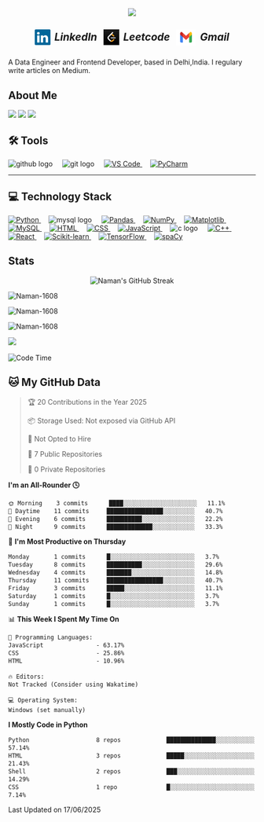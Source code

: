 <h1 align="center">
  <a href="https://git.io/typing-svg">
    <img src="https://readme-typing-svg.herokuapp.com?font=Architects+Daughter&center=true&vCenter=true&duration=3000&color=%2338C2FF&size=48&height=220&width=1000&lines=Heyyy!+I'm+Naman+%3C3;I'+am+a+4th+yr+Undergrad+at+DTU;Welcome+to+my+profile+!" />
  </a>
</h1>

<h5 align="center">
  <span align="center">
    <a href="https://github.com/Naman-1608" title="LinkedIn Profile" style="display:inline-flex;align-items:center;text-decoration:none;font-size:1.5em;">
      <img width="32" height="32" src="img/linkedin.svg" style="vertical-align:middle; margin-right:8px;"> LinkedIn
    </a>
    &nbsp;&nbsp;
    <a href="https://leetcode.com/u/theknightace007/" title="Leetcode Profile" style="display:inline-flex;align-items:center;text-decoration:none;font-size:1.5em;">
      <img width="32" height="32" src="img/leetcode.jpeg" style="vertical-align:middle; margin-right:8px;"> Leetcode
    </a>
    &nbsp;&nbsp;
    <a href="mailto:namkumar455@gmail.com" title="Gmail" style="display:inline-flex;align-items:center;text-decoration:none;font-size:1.5em;">
      <img width="40" height="32" src="Img/Gmail-Logo.wine.png" style="vertical-align:middle; margin-right:8px;"> Gmail
    </a>
  </span>

  
</h5>

A Data Engineer and Frontend Developer, based in Delhi,India. I regulary write articles on Medium.

## About Me

[![](https://visitor-badge.laobi.icu/badge?page_id=Naman-1608.Naman-1608)](https://visitor-badge.laobi.icu/badge?page_id=Naman-1608.Naman-1608)
[![](https://img.shields.io/github/stars/Naman-1608?color=fefb7b&logo=Undertale)](https://github-readme-stats.vercel.app/api?username=Naman-1608&hide_title=false&hide_border=true&show_icons=true&include_all_commits=true&line_height=20&bg_color=0,EC6C6C,FFD479,FFFC79,73FA79&theme=graywhite&locale=cn)
[![](https://img.shields.io/github/followers/Naman-1608?color=27da6b&logo=Handshake)](https://github.com/cxyfreedom?tab=followers)

## 🛠 **Tools**

<p align="left">
    <img src="https://cdn.jsdelivr.net/gh/devicons/devicon/icons/github/github-original.svg" height="40" alt="github logo"  />
  </a>&nbsp;&nbsp;&nbsp;
    <img src="https://cdn.jsdelivr.net/gh/devicons/devicon/icons/git/git-original.svg" height="40" alt="git logo"  />
  </a>&nbsp;&nbsp;&nbsp;
  <a href="https://code.visualstudio.com/" target="_blank">
    <img src="https://cdn.jsdelivr.net/gh/devicons/devicon/icons/vscode/vscode-original.svg" alt="VS Code" width="40" height="40"/>
  </a>&nbsp;&nbsp;&nbsp;
  <a href="https://www.jetbrains.com/pycharm/" target="_blank">
    <img src="https://cdn.jsdelivr.net/gh/devicons/devicon/icons/pycharm/pycharm-original.svg" alt="PyCharm" width="40" height="40"/>
  </a>
  <!-- &nbsp;&nbsp;&nbsp;
  <a href="https://learn.microsoft.com/en-us/sql/ssms/" target="_blank">
    <img src="https://upload.wikimedia.org/wikipedia/commons/2/2d/SQL_Server_Management_Studio_Logo.png" alt="SSMS" width="40" height="40"/>
  </a>&nbsp;&nbsp;&nbsp;
  <a href="https://learn.microsoft.com/en-us/sql/integration-services/" target="_blank">
    <img src="https://upload.wikimedia.org/wikipedia/commons/8/8d/SQL_Server_Integration_Services_Logo.png" alt="SSIS" width="40" height="40"/>
  </a>&nbsp;&nbsp;&nbsp;
  <a href="https://www.microsoft.com/en-us/sql-server" target="_blank">
    <img src="https://upload.wikimedia.org/wikipedia/commons/4/47/SQL_Server_Logo.svg" alt="SQL Server" width="40" height="40"/>
  </a> -->
</p>

---

## 💻 **Technology Stack**

<p align="left">
  <a href="https://www.python.org" target="_blank">
    <img src="https://cdn.jsdelivr.net/gh/devicons/devicon/icons/python/python-original.svg" alt="Python" width="40" height="40"/>
  </a>&nbsp;&nbsp;&nbsp;
  <img src="https://cdn.jsdelivr.net/gh/devicons/devicon/icons/mysql/mysql-original.svg" height="40" alt="mysql logo"  />
  </a>&nbsp;&nbsp;&nbsp;
  <a href="https://pandas.pydata.org/" target="_blank">
    <img src="https://cdn.jsdelivr.net/gh/devicons/devicon/icons/pandas/pandas-original.svg" alt="Pandas" width="40" height="40"/>
  </a>&nbsp;&nbsp;&nbsp;
  <a href="https://numpy.org/" target="_blank">
    <img src="https://cdn.jsdelivr.net/gh/devicons/devicon/icons/numpy/numpy-original.svg" alt="NumPy" width="40" height="40"/>
  </a>&nbsp;&nbsp;&nbsp;
  <a href="https://matplotlib.org/" target="_blank">
    <img src="https://matplotlib.org/_static/images/logo2.svg" alt="Matplotlib" width="40" height="40"/>
  </a>&nbsp;&nbsp;&nbsp;
  <a href="https://www.mysql.com/" target="_blank">
    <img src="https://cdn.jsdelivr.net/gh/devicons/devicon/icons/mysql/mysql-original-wordmark.svg" alt="MySQL" width="40" height="40"/>
  </a>&nbsp;&nbsp;&nbsp;
  <a href="https://developer.mozilla.org/en-US/docs/Web/HTML" target="_blank">
    <img src="https://cdn.jsdelivr.net/gh/devicons/devicon/icons/html5/html5-original.svg" alt="HTML" width="40" height="40"/>
  </a>&nbsp;&nbsp;&nbsp;
  <a href="https://developer.mozilla.org/en-US/docs/Web/CSS" target="_blank">
    <img src="https://cdn.jsdelivr.net/gh/devicons/devicon/icons/css3/css3-original.svg" alt="CSS" width="40" height="40"/>
  </a>&nbsp;&nbsp;&nbsp;
  <a href="https://developer.mozilla.org/en-US/docs/Web/JavaScript" target="_blank">
    <img src="https://cdn.jsdelivr.net/gh/devicons/devicon/icons/javascript/javascript-original.svg" alt="JavaScript" width="40" height="40"/>
  </a>&nbsp;&nbsp;&nbsp;
    <img src="https://cdn.jsdelivr.net/gh/devicons/devicon/icons/c/c-original.svg" height="40" alt="c logo"  />
  </a>&nbsp;&nbsp;&nbsp;
  <a href="https://isocpp.org/" target="_blank">
    <img src="https://cdn.jsdelivr.net/gh/devicons/devicon/icons/cplusplus/cplusplus-original.svg" alt="C++" width="40" height="40"/>
  </a>&nbsp;&nbsp;&nbsp;
  <a href="https://reactjs.org/" target="_blank">
    <img src="https://cdn.jsdelivr.net/gh/devicons/devicon/icons/react/react-original.svg" alt="React" width="40" height="40"/>
  </a>&nbsp;&nbsp;&nbsp;
  <a href="https://scikit-learn.org/" target="_blank">
    <img src="https://upload.wikimedia.org/wikipedia/commons/0/05/Scikit_learn_logo_small.svg" alt="Scikit-learn" width="40" height="40"/>
  </a>&nbsp;&nbsp;&nbsp;
  <a href="https://www.tensorflow.org/" target="_blank">
    <img src="https://cdn.jsdelivr.net/gh/devicons/devicon/icons/tensorflow/tensorflow-original.svg" alt="TensorFlow" width="40" height="40"/>
  </a>&nbsp;&nbsp;&nbsp;
  <a href="https://spacy.io/" target="_blank">
    <img src="https://upload.wikimedia.org/wikipedia/commons/thumb/8/88/SpaCy_logo.svg/512px-SpaCy_logo.svg.png" alt="spaCy" width="40" height="40"/>
  </a>
</p>




## Stats


<p align="center"><img align="center" src="https://github-readme-streak-stats.herokuapp.com/?user=Naman-1608&theme=dark&fire=FF5E5E&ring=FFB380&currStreakNum=FF5E5E" alt="Naman's GitHub Streak" /></p>

<p><img src="https://github-readme-stats.vercel.app/api?username=Naman-1608&theme=material-palenight&hide_border=false&include_all_commits=false&count_private=false" alt="Naman-1608" /></p>
<p><img src="https://github-readme-streak-stats.herokuapp.com/?user=Naman-1608&theme=material-palenight&hide_border=false" alt="Naman-1608" /></p>
<p><img src="https://github-readme-stats.vercel.app/api/top-langs/?username=Naman-1608&theme=material-palenight&hide_border=false&include_all_commits=false&count_private=false&layout=compact" alt="Naman-1608" /></p>

![](https://github-profile-trophy.vercel.app/?username=Naman-1608&theme=dracula&no-frame=false&no-bg=false&margin-w=4)

<!--START_SECTION:waka-->
![Code Time](https://img.shields.io/badge/Code%20Time-6hrs-blue)


## **🐱 My GitHub Data**

> 🏆 20 Contributions in the Year 2025
>
> 📦 Storage Used: Not exposed via GitHub API
>
> 🚫 Not Opted to Hire
>
> 📜 7 Public Repositories
>
> 🔑 0 Private Repositories

**I'm an All-Rounder 🕓**

```text
🌞 Morning    3 commits      ████░░░░░░░░░░░░░░░░░░░░░   11.1%  
🌆 Daytime    11 commits     ████████████████░░░░░░░░░   40.7%  
🌃 Evening    6 commits      ██████████░░░░░░░░░░░░░░░   22.2%  
🌙 Night      9 commits      █████████████░░░░░░░░░░░░   33.3%
```

📅 **I'm Most Productive on Thursday**

```text
Monday       1 commits      █░░░░░░░░░░░░░░░░░░░░░░░░   3.7%  
Tuesday      8 commits      ██████████░░░░░░░░░░░░░░░   29.6%  
Wednesday    4 commits      ███████░░░░░░░░░░░░░░░░░░   14.8%  
Thursday     11 commits     ████████████████░░░░░░░░░   40.7%  
Friday       3 commits      █████░░░░░░░░░░░░░░░░░░░░   11.1%  
Saturday     1 commits      █░░░░░░░░░░░░░░░░░░░░░░░░   3.7%  
Sunday       1 commits      █░░░░░░░░░░░░░░░░░░░░░░░░   3.7%
```


📊 **This Week I Spent My Time On**

```text
💬 Programming Languages: 
JavaScript               - 63.17%  
CSS                      - 25.86%  
HTML                     - 10.96%

🔥 Editors: 
Not Tracked (Consider using Wakatime)

💻 Operating System: 
Windows (set manually)
```



**I Mostly Code in Python** 

```text
Python                   8 repos             ██████████████░░░░░░░░░░░   57.14% 
HTML                     3 repos             █████░░░░░░░░░░░░░░░░░░░░   21.43% 
Shell                    2 repos             ███░░░░░░░░░░░░░░░░░░░░░░   14.29% 
CSS                      1 repo              █░░░░░░░░░░░░░░░░░░░░░░░░   7.14%

```



 Last Updated on 17/06/2025
<!--END_SECTION:waka-->

<!--
**cxyfreedom/cxyfreedom** is a ✨ _special_ ✨ repository because its `README.md` (this file) appears on your GitHub profile.

Here are some ideas to get you started:

- 🔭 I’m currently working on ...
- 🌱 I’m currently learning ...
- 👯 I’m looking to collaborate on ...
- 🤔 I’m looking for help with ...
- 💬 Ask me about ...
- 📫 How to reach me: ...
- 😄 Pronouns: ...
- ⚡ Fun fact: ...
-->
